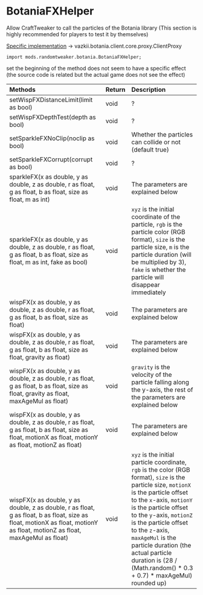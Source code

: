 # BotaniaFXHelper

Allow CraftTweaker to call the particles of the Botania library (This section is highly recommended for players to test it by themselves)

[Specific implementation](https://github.com/Vazkii/Botania/tree/1.12-final) ->
vazkii.botania.client.core.proxy.ClientProxy

```zenscript
import mods.randomtweaker.botania.BotaniaFXHelper;
```

set the beginning of the method does not seem to have a specific effect (the source code is related but the actual game does not see the effect)

| Methods | Return | Description |
|:---- | :--- | :---- |
| setWispFXDistanceLimit(limit as bool) | void | ? |
| setWispFXDepthTest(depth as bool) | void | ? |
| setSparkleFXNoClip(noclip as bool) | void | Whether the particles can collide or not (default true) |
| setSparkleFXCorrupt(corrupt as bool) | void | ? |
| sparkleFX(x as double, y as double, z as double, r as float, g as float, b as float, size as float, m as int) | void | The parameters are explained below |
| sparkleFX(x as double, y as double, z as double, r as float, g as float, b as float, size as float, m as int, fake as bool) | void | `xyz` is the initial coordinate of the particle, `rgb` is the particle color (RGB format), `size` is the particle size, `m` is the particle duration (will be multiplied by 3), `fake` is whether the particle will disappear immediately |
| wispFX(x as double, y as double, z as double, r as float, g as float, b as float, size as float) | void | The parameters are explained below |
| wispFX(x as double, y as double, z as double, r as float, g as float, b as float, size as float, gravity as float) | void | The parameters are explained below |
| wispFX(x as double, y as double, z as double, r as float, g as float, b as float, size as float, gravity as float, maxAgeMul as float) | void | `gravity` is the velocity of the particle falling along the y-axis, the rest of the parameters are explained below |
| wispFX(x as double, y as double, z as double, r as float, g as float, b as float, size as float, motionX as float, motionY as float, motionZ as float) | void | The parameters are explained below |
| wispFX(x as double, y as double, z as double, r as float, g as float, b as float, size as float, motionX as float, motionY as float, motionZ as float, maxAgeMul as float) | void | `xyz` is the initial particle coordinate, `rgb` is the color (RGB format), `size` is the particle size, `motionX` is the particle offset to the `x`-axis, `motionY` is the particle offset to the `y`-axis, `motionZ` is the particle offset to the `z`-axis, `maxAgeMul` is the particle duration (the actual particle duration is (28 / (Math.random() * 0.3 + 0.7) * maxAgeMul) rounded up) |